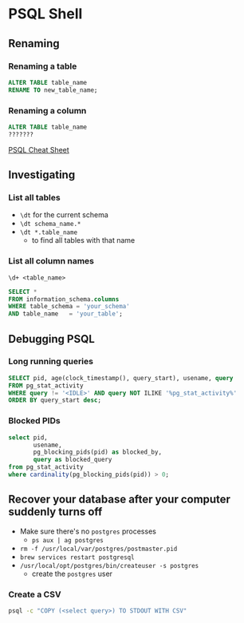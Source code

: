 # PSQL Shell

## Renaming

### Renaming a table

```sql
ALTER TABLE table_name
RENAME TO new_table_name;
```

### Renaming a column

```sql
ALTER TABLE table_name
???????
```

[PSQL Cheat Sheet](https://gist.github.com/Kartones/dd3ff5ec5ea238d4c546)

## Investigating

### List all tables

- `\dt` for the current schema
- `\dt schema_name.*`
- `\dt *.table_name`
  - to find all tables with that name

### List all column names

`\d+ <table_name>`

```sql
SELECT *
FROM information_schema.columns
WHERE table_schema = 'your_schema'
AND table_name   = 'your_table';
```

## Debugging PSQL

### Long running queries

```sql
SELECT pid, age(clock_timestamp(), query_start), usename, query
FROM pg_stat_activity
WHERE query != '<IDLE>' AND query NOT ILIKE '%pg_stat_activity%'
ORDER BY query_start desc;
```

### Blocked PIDs

```sql
select pid,
       usename,
       pg_blocking_pids(pid) as blocked_by,
       query as blocked_query
from pg_stat_activity
where cardinality(pg_blocking_pids(pid)) > 0;
```

## Recover your database after your computer suddenly turns off

- Make sure there's no `postgres` processes
  - `ps aux | ag postgres`
- `rm -f /usr/local/var/postgres/postmaster.pid`
- `brew services restart postgresql`
- `/usr/local/opt/postgres/bin/createuser -s postgres`
  - create the `postgres` user

### Create a CSV

```bash
psql -c "COPY (<select query>) TO STDOUT WITH CSV"
```